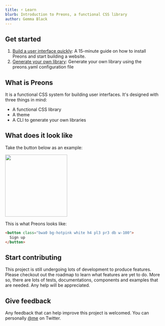 ```yaml
---
title: ⚡️ Learn
blurb: Introduction to Preons, a functional CSS library
author: Gemma Black
---
```


<!-- ## Features

- **Build UIs** quickly only with HTML
- **Reuse components** across pages without writing additional CSS
- Reuse components across **different projects** with different styles just by tweaking a config
- **Generate CSS** and component documentation easily -->

## Get started

1. [Build a user interface quickly](/learn/ui/build): A 15-minute guide on how to install Preons and start building a website.
2. [Generate your own library](/learn/cli/guide): Generate your own library using the preons.yaml configuration file

## What is Preons

It is a functional CSS system for building user interfaces. It's designed with three things in mind:

- A functional CSS library
- A theme
- A CLI to generate your own libraries

## What does it look like

Take the button below as an example:

<img src="/images/button.jpg#boxed" width="200" class="mb2 maxw-xxbig" />

This is what Preons looks like:

```html
<button class="bwa0 bg-hotpink white h4 pl3 pr3 db w-100">
  Sign up
</button>
```

<!-- Compare it to the traditional approach of writing css:

```css
button {
  background-color: #ea2889;
  border: 1px solid transparent;
  color: white;
  display: block;
  height: 4rem;
  padding-left: 3rem;
  padding-right: 3rem;
  width: 100%;
}
```

### What happens if you need a new color button

Typically, you would have to go back to the stylesheet and **make a new class**.

**Using functional css**, you just change the color, in this case,`bg-hotpink` to `bg-blue` and done.

```html
<button class="bwa0 bg-blue white h4 pl3 pr3 db w-100">
  Sign up
</button>
```

### Summary - What is Preons

- Each functional css class represents a [css property](https://developer.mozilla.org/en-US/docs/Web/CSS/CSS_Properties_Reference).
- Eventually you can compose these elements into entire websites directly changing the HTML -->

<!-- ## But what about maintainability

There are two sides to maintainability here:

1. Being able to make changes and add new UI components easily. This is where functional css shines. It allows you to do this fast and in the browser.

2. Being able to change things once, and have it updated everywhere. Now there are several solutions to this.

   - One is to consolidate classes that you use into modules.

   - Alternatively, you can use components like you do with [Vue](https://vuejs.org/) or [React](https://reactjs.org/) and have UI components for things like buttons and cards.

   - [Storybook](https://storybook.js.org/) and [Bit](https://bit.dev/) offer a great solution to componentizing your front end.

### Summary - Maintainability

While functional css saves a lot of custom css, you may want to further systemize your design system. -->

## Start contributing

This project is still undergoing lots of development to produce features. Please checkout out the roadmap to learn what features are yet to do. More so, there are lots of tests, documentations, components and examples that are needed. Any help will be appreciated.

## Give feedback

Any feedback that can help improve this project is welcomed. You can personally [@me](https://twitter.com/GemmaBlackUK) on Twitter.
